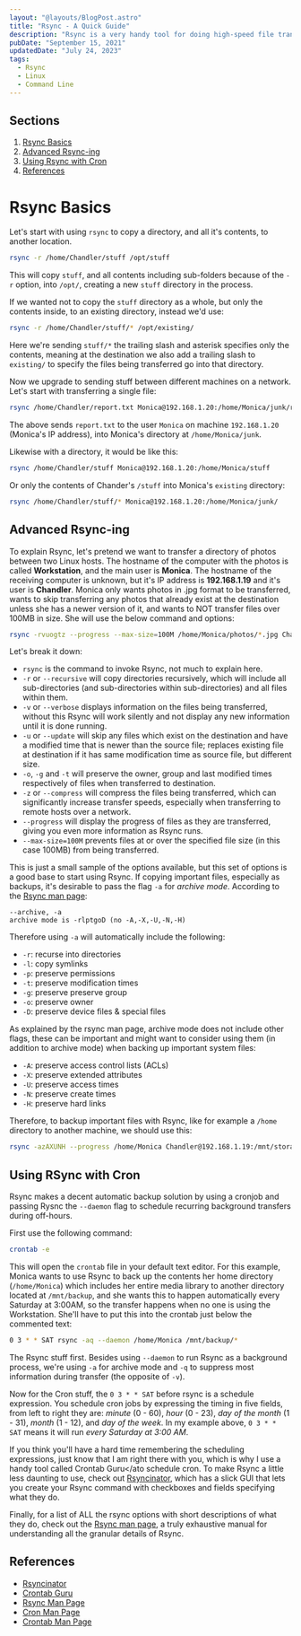 ```yaml
---
layout: "@layouts/BlogPost.astro"
title: "Rsync - A Quick Guide"
description: "Rsync is a very handy tool for doing high-speed file transfers between Linux hosts over a local network or remote hosts on the internet, such as EC2 instances on Amazon Web Services. You can pass options to Rsync to do things like recursive transfer (all files and sub-directories within the source directory are also transferred), ignore existing or newer files at the destination, and more."
pubDate: "September 15, 2021"
updatedDate: "July 24, 2023"
tags:
  - Rsync
  - Linux
  - Command Line
---
```


## Sections

1. [Rsync Basics](#basic)
2. [Advanced Rsync-ing](#advanced)
3. [Using Rsync with Cron](#cron)
4. [References](#ref)

<div id='basic'/>

# Rsync Basics

Let's start with using `rsync` to copy a directory, and all it's contents, to another location.

```bash
rsync -r /home/Chandler/stuff /opt/stuff
```

This will copy `stuff`, and all contents including sub-folders because of the `-r` option, into `/opt/`, creating a new `stuff` directory in the process.

If we wanted not to copy the `stuff` directory as a whole, but only the contents inside, to an existing directory, instead we'd use:

```bash
rsync -r /home/Chandler/stuff/* /opt/existing/
```

Here we're sending `stuff/*` the trailing slash and asterisk specifies only the contents, meaning at the destination we also add a trailing slash to `existing/` to specify the files being transferred go into that directory.

Now we upgrade to sending stuff between different machines on a network. Let's start with transferring a single file:

```bash
rsync /home/Chandler/report.txt Monica@192.168.1.20:/home/Monica/junk/report.txt
```

The above sends `report.txt` to the user `Monica` on machine `192.168.1.20` (Monica's IP address), into Monica's directory at `/home/Monica/junk`.

Likewise with a directory, it would be like this:

```bash
rsync /home/Chandler/stuff Monica@192.168.1.20:/home/Monica/stuff
```

Or only the contents of Chander's `/stuff` into Monica's `existing` directory:

```bash
rsync /home/Chandler/stuff/* Monica@192.168.1.20:/home/Monica/junk/
```

<div id='advanced'/>

## Advanced Rsync-ing

To explain Rsync, let's pretend we want to transfer a directory of photos between two Linux hosts. The hostname of the computer with the photos is called **Workstation**, and the main user is **Monica**. The hostname of the receiving computer is unknown, but it's IP address is **192.168.1.19** and it's user is **Chandler**. Monica only wants photos in .jpg format to be transferred, wants to skip transferring any photos that already exist at the destination unless she has a newer version of it, and wants to NOT transfer files over 100MB in size. She will use the below command and options:

```bash
rsync -rvuogtz --progress --max-size=100M /home/Monica/photos/*.jpg Chandler@192.168.1.19:/mnt/storage/photos/
```

Let's break it down:

- `rsync` is the command to invoke Rsync, not much to explain here.
- `-r` or `--recursive` will copy directories recursively, which will include all sub-directories (and sub-directories within sub-directories) and all files within them.
- `-v` or `--verbose` displays information on the files being transferred, without this Rsync will work silently and not display any new information until it is done running.
- `-u` or `--update` will skip any files which exist on the destination and have a modified time that is newer than the source file; replaces existing file at destination if it has same modification time as source file, but different size.
- `-o`, `-g` and `-t` will preserve the owner, group and last modified times respectively of files when transferred to destination.
- `-z` or `--compress` will compress the files being transferred, which can significantly increase transfer speeds, especially when transferring to remote hosts over a network.
- `--progress` will display the progress of files as they are transferred, giving you even more information as Rsync runs.
- `--max-size=100M` prevents files at or over the specified file size (in this case 100MB) from being transferred.

This is just a small sample of the options available, but this set of options is a good base to start using Rsync. If copying important files, especially as backups, it's desirable to pass the flag `-a` for _archive mode_. According to the <a href="hhttps://download.samba.org/pub/rsync/rsync.1#opt--archive" target="_blank">Rsync man page</a>:

```
--archive, -a
archive mode is -rlptgoD (no -A,-X,-U,-N,-H)
```

Therefore using `-a` will automatically include the following:

- `-r`: recurse into directories
- `-l`: copy symlinks
- `-p`: preserve permissions
- `-t`: preserve modification times
- `-g`: preserve preserve group
- `-o`: preserve owner
- `-D`: preserve device files & special files

As explained by the rsync man page, archive mode does not include other flags, these can be important and might want to consider using them (in addition to archive mode) when backing up important system files:

- `-A`: preserve access control lists (ACLs)
- `-X`: preserve extended attributes
- `-U`: preserve access times
- `-N`: preserve create times
- `-H`: preserve hard links

Therefore, to backup important files with Rsync, like for example a `/home` directory to another machine, we should use this:

```bash
rsync -azAXUNH --progress /home/Monica Chandler@192.168.1.19:/mnt/storage/backups
```

<div id='cron'/>

## Using RSync with Cron

Rsync makes a decent automatic backup solution by using a cronjob and passing Rysnc the `--daemon` flag to schedule recurring background transfers during off-hours.

First use the following command:

```bash
crontab -e
```

This will open the `crontab` file in your default text editor. For this example, Monica wants to use Rsync to back up the contents her home directory (`/home/Monica`) which includes her entire media library to another directory located at `/mnt/backup`, and she wants this to happen automatically every Saturday at 3:00AM, so the transfer happens when no one is using the Workstation. She'll have to put this into the crontab just below the commented text:

```bash
0 3 * * SAT rsync -aq --daemon /home/Monica /mnt/backup/*
```

The Rsync stuff first. Besides using `--daemon` to run Rsync as a background process, we're using `-a` for archive mode and `-q` to suppress most information during transfer (the opposite of `-v`).

Now for the Cron stuff, the `0 3 * * SAT` before rsync is a schedule expression. You schedule cron jobs by expressing the timing in five fields, from left to right they are: _minute_ (0 - 60), _hour_ (0 - 23), _day of the month_ (1 - 31), _month_ (1 - 12), and _day of the week_. In my example above, `0 3 * * SAT` means it will run _every Saturday at 3:00 AM_.

If you think you'll have a hard time remembering the scheduling expressions, just know that I am right there with you, which is why I use a handy tool called <ato href="https://crontab.guru" target="_blank" rel="noopener noreferrer">Crontab Guru</ato schedule cron. To make Rsync a little less daunting to use, check out <a href="https://www.rsyncinator.app/web" target="_blank" rel="noopener noreferrer">Rsyncinator</a>, which has a slick GUI that lets you create your Rsync command with checkboxes and fields specifying what they do.

Finally, for a list of ALL the rsync options with short descriptions of what they do, check out the <a href="https://download.samba.org/pub/rsync/rsync.1" target="_blank">Rsync man page</a>, a truly exhaustive manual for understanding all the granular details of Rsync.

<div id='ref'/>

## References

- <a href="https://www.rsyncinator.app/web" target="_blank" rel="noopener noreferrer">Rsyncinator</a>
- <a href="https://crontab.guru" target="_blank" rel="noopener noreferrer">Crontab Guru</a>
- <a href="https://download.samba.org/pub/rsync/rsync.1" target="_blank">Rsync Man Page</a>
- <a href="https://man7.org/linux/man-pages/man8/cron.8.html" target="_blank">Cron Man Page</a>
- <a href="https://man7.org/linux/man-pages/man5/crontab.5.html" target="_blank">Crontab Man Page</a>
